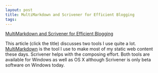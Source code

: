 ```yaml
---
layout: post
title: MultiMarkdown and Scrivener for Efficient Blogging
tags: 
---
```

[MultiMarkdown and Scrivener for Efficient Blogging][1]

This article (click the title) discusses two tools I use quite a lot. [MultiMarkdown][2]
is the tool I use to make most of my static web content these days. Scrivener
helps with the composing effort. Both tools are available for Windows as well
as OS X although Scrivener is only beta software on Windows today.

[1]: http://www.asianefficiency.com/technology/multimarkdown-and-scrivener-for-efficient-blogging/?utm_source=feedburner&utm_medium=feed&utm_campaign=Feed%3A+asianefficiency+%28Asian+Efficiency%29
[2]: http://fletcherpenney.net/multimarkdown/
